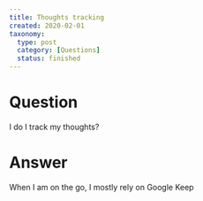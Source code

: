 ```yaml
---
title: Thoughts tracking
created: 2020-02-01
taxonomy:
  type: post
  category: [Questions]
  status: finished
---
```


# Question
I do I track my thoughts?

# Answer
When I am on the go, I mostly rely on Google Keep
